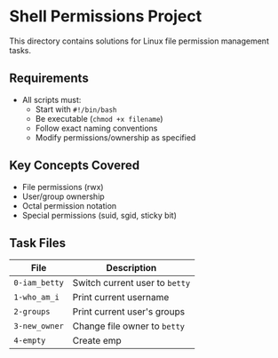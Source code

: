 # Shell Permissions Project

This directory contains solutions for Linux file permission management tasks.

## Requirements
- All scripts must:
  - Start with `#!/bin/bash`
  - Be executable (`chmod +x filename`)
  - Follow exact naming conventions
  - Modify permissions/ownership as specified

## Key Concepts Covered
- File permissions (rwx)
- User/group ownership
- Octal permission notation
- Special permissions (suid, sgid, sticky bit)

## Task Files
| File | Description |
|------|-------------|
| `0-iam_betty` | Switch current user to `betty` |
| `1-who_am_i` | Print current username |
| `2-groups` | Print current user's groups |
| `3-new_owner` | Change file owner to `betty` |
| `4-empty` | Create emp
